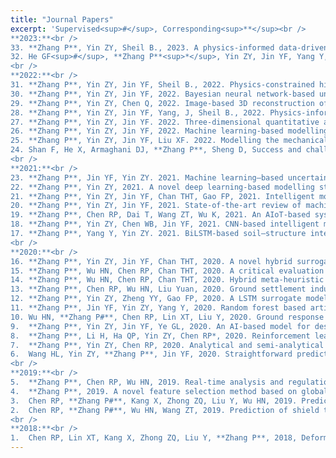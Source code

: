 ```yaml
---
title: "Journal Papers"
excerpt: 'Supervised<sup>#</sup>, Corresponding<sup>**</sup><br />
**2023:**<br />
33.	**Zhang P**, Yin ZY, Sheil B., 2023. A physics-informed data-driven approach for consolidation analysis. Géotechnique, [Link](https://doi.org/10.1680/jgeot.22.00046)<br />
32.	He GF<sup>#</sup>, **Zhang P**<sup>*</sup>, Yin ZY, Jin YF, Yang Y, 2023. Multi-fidelity data-driven modelling of rate-dependent behaviour of soft clays. *Georisk: Assessment and Management of Risk for Engineered Systems and Geohazards*, [Link](https://doi.org/10.1080/17499518.2022.2149815)<br />
<br />
**2022:**<br />
31.	**Zhang P**, Yin ZY, Jin YF, Sheil B., 2022. Physics-constrained hierarchical data-driven modelling framework for complex path‐dependent behaviour of soils. *International Journal for Numerical and Analytical Methods in Geomechanics*, 46(10), 1831-1850<br />
30.	**Zhang P**, Yin ZY, Jin YF, 2022. Bayesian neural network-based uncertainty modelling: application to soil compressibility and undrained shear strength prediction. *Canadian Geotechnical Journal*, 59, 546-557<br />
29.	**Zhang P**, Yin ZY, Chen Q, 2022. Image-based 3D reconstruction of granular grains via hybrid algorithm and level set with convolution kernel. *Journal of Geotechnical and Geoenvironmental Engineering-ASCE*, 148(5), 04022021<br />
28.	**Zhang P**, Yin ZY, Jin YF, Yang, J, Sheil B., 2022. Physics-informed multi-fidelity residual neural networks for hydromechanical modelling of granular soils and foundation considering internal erosion. *Journal of Engineering Mechanics-ASCE*, 148(4), 04022015 (☆Editor’s Choice, April 2022)<br />
27.	**Zhang P**, Yin ZY, Jin YF. 2022. Three-dimensional quantitative analysis on granular particle shape using convolutional neural network. *International Journal for Numerical and Analytical Methods in Geomechanics*, 46(1), 187-204<br />
26.	**Zhang P**, Yin ZY, Jin YF, 2022. Machine learning-based modelling of soil properties for geotechnical design: review, tool development and comparison. *Archives of Computational Methods in Engineering*, 29, 1229-1245<br />
25.	**Zhang P**, Yin ZY, Jin YF, Liu XF. 2022. Modelling the mechanical behaviour of soils using machine learning algorithms with explicit formulations. *Acta Geotechnica*, 17, 1403-1422<br />
24.	Shan F, He X, Armaghani DJ, **Zhang P**, Sheng D, Success and challenges in predicting TBM penetration rate using recurrent neural networks, *Tunnelling and Underground Space Technology*, 130, 104728<br />
<br />
**2021:**<br />
23.	**Zhang P**, Jin YF, Yin ZY. 2021. Machine learning–based uncertainty modeling of mechanical properties of soft clays relating to time-dependent behavior and its application. *International Journal for Numerical and Analytical Methods in Geomechanics*, 45(11), 1588-1602<br />
22.	**Zhang P**, Yin ZY, 2021. A novel deep learning-based modelling strategy from image of particles to mechanical properties for granular materials with CNN and BiLSTM. *Computer Methods in Applied Mechanics and Engineering*, 382, 113858<br />
21.	**Zhang P**, Yin ZY, Jin YF, Chan THT, Gao FP, 2021. Intelligent modelling of clay compressibility using hybrid meta-heuristic and machine learning algorithms. *Geoscience Frontiers*, 12, 1, 441-452 (☆ESI Highly Cited Paper)<br />
20.	**Zhang P**, Yin ZY, Jin YF, 2021. State-of-the-art review of machine learning applications in constitutive modeling of soils. *Archives of Computational Methods in Engineering*, 28(5), 3661-3686<br />
19.	**Zhang P**, Chen RP, Dai T, Wang ZT, Wu K, 2021. An AIoT-based system for real-time monitoring of tunnel construction. *Tunnelling and Underground Space Technology*, 109, 103766<br />
18.	**Zhang P**, Yin ZY, Chen WB, Jin YF, 2021. CNN-based intelligent method for identifying GSD of granular soils. *International Journal of Geomechanics-ASCE*, 21(12), 04021229<br />
17.	**Zhang P**, Yang Y, Yin ZY. 2021. BiLSTM-based soil–structure interface modeling. *International Journal of Geomechanics-ASCE*, 21(7), 04021096<br />
<br />
**2020:**<br />
16.	**Zhang P**, Yin ZY, Jin YF, Chan THT, 2020. A novel hybrid surrogate intelligent model for creep index prediction based on particle swarm optimization and random forest. *Engineering Geology*. 265, 105328 (☆ESI Hot Paper)<br />
15.	**Zhang P**, Wu HN, Chen RP, Chan THT, 2020. A critical evaluation of machine learning and deep learning in shield-ground interaction prediction. *Tunnelling and Underground Space Technology*, 106, 103593 <br />
14.	**Zhang P**, Wu HN, Chen RP, Chan THT, 2020. Hybrid meta-heuristic and machine learning algorithms for tunneling-induced settlement prediction: a comparative study. *Tunnelling and Underground Space Technology*, 99, 103383<br />
13.	**Zhang P**, Chen RP, Wu HN, Liu Yuan, 2020. Ground settlement induced by tunneling crossing interface of water-bearing mixed ground: a lesson from Changsha, China. *Tunnelling and Underground Space Technology*, 96, 103224<br />
12.	**Zhang P**, Yin ZY, Zheng YY, Gao FP, 2020. A LSTM surrogate modelling approach for caisson foundations. *Ocean Engineering*, 204, 107263<br />
11.	**Zhang P**, Jin YF, Yin ZY, Yang Y, 2020. Random forest based artificial intelligent model for predicting failure envelopes of caisson foundations in sand. *Applied Ocean Research*, 101, 102223<br />
10.	Wu HN, **Zhang P#**, Chen RP, Lin XT, Liu Y, 2020. Ground response to horizontal spoil discharge jet grouting with impacts on the existing tunnels. *Journal of Geotechnical and Geoenvironmental Engineeering-ASCE*, 146(7), 05020006<br />
9.	**Zhang P**, Yin ZY, Jin YF, Ye GL, 2020. An AI-based model for describing cyclic characteristics of granular materials. *International Journal for Numerical and Analytical Methods in Geomechanics*, 44, 9: 1315-1335<br />
8.	**Zhang P**, Li H, Ha QP, Yin ZY, Chen RP*, 2020. Reinforcement learning based optimizer for improvement of predicting tunneling-induced ground responses. *Advanced Engineering Informatics*, 45, 101097<br />
7.	**Zhang P**, Yin ZY, Chen RP, 2020. Analytical and semi-analytical solutions for describing tunneling-induced transverse and longitudinal settlement troughs. *International Journal of Geomechanics-ASCE*, 20(8), 04020126<br />
6.	Wang HL, Yin ZY, **Zhang P**, Jin YF, 2020. Straightforward prediction for air-entry value of compacted soils using machine learning algorithms. *Engineering Geology*, 279, 105911<br />
<br />
**2019:**<br />
5.	**Zhang P**, Chen RP, Wu HN, 2019. Real-time analysis and regulation of EPB shield steering using random forest. *Automation in Construction*. 106, 101860<br />
4.	**Zhang P**, 2019. A novel feature selection method based on global sensitivity analysis with application in machine learning-based prediction model. *Applied Soft Computing*. 85, 105859<br />
3.	Chen RP, **Zhang P#**, Kang X, Zhong ZQ, Liu Y, Wu HN, 2019. Prediction of maximum surface settlement caused by EPB shield tunneling with ANN methods. *Soils and Foundations*. 59, 284–295 (☆ESI Highly Cited Paper)<br />
2.	Chen RP, **Zhang P#**, Wu HN, Wang ZT, 2019. Prediction of shield tunneling-induced ground settlement using machine learning techniques. *Frontiers of structural and Civil Engineering*. 13(6), 1363–1378 (☆Editor’s Choice)<br />
<br />
**2018:**<br />
1.	Chen RP, Lin XT, Kang X, Zhong ZQ, Liu Y, **Zhang P**, 2018, Deformation and stress characteristics of existing twin tunnels induced by close-distance EPBS under-crossing. *Tunnelling and Underground Space Technology*, 82, 468-481'
---
```

